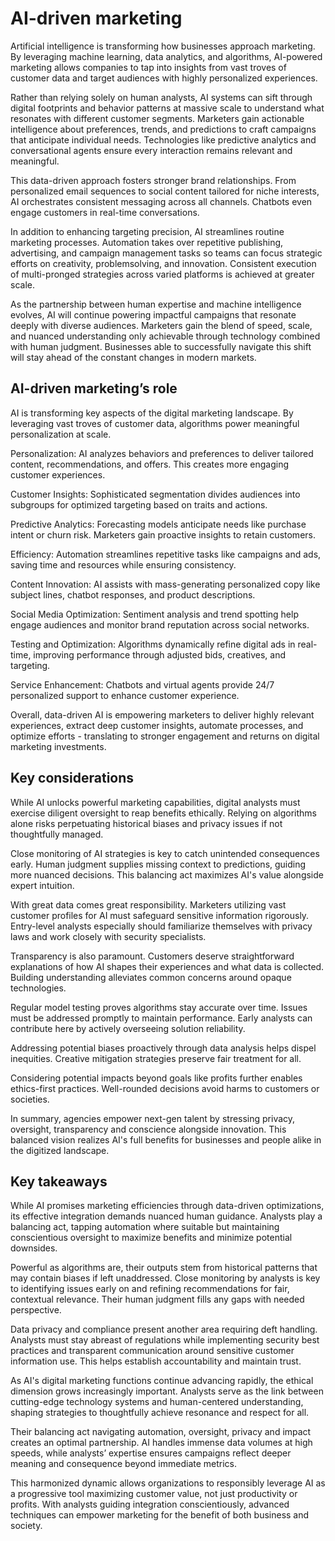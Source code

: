 # AI-driven marketing

Artificial intelligence is transforming how businesses approach marketing. By leveraging machine learning, data analytics, and algorithms, AI-powered marketing allows companies to tap into insights from vast troves of customer data and target audiences with highly personalized experiences. 

Rather than relying solely on human analysts, AI systems can sift through digital footprints and behavior patterns at massive scale to understand what resonates with different customer segments. Marketers gain actionable intelligence about preferences, trends, and predictions to craft campaigns that anticipate individual needs. Technologies like predictive analytics and conversational agents ensure every interaction remains relevant and meaningful.

This data-driven approach fosters stronger brand relationships. From personalized email sequences to social content tailored for niche interests, AI orchestrates consistent messaging across all channels. Chatbots even engage customers in real-time conversations.

In addition to enhancing targeting precision, AI streamlines routine marketing processes. Automation takes over repetitive publishing, advertising, and campaign management tasks so teams can focus strategic efforts on creativity, problemsolving, and innovation. Consistent execution of multi-pronged strategies across varied platforms is achieved at greater scale. 

As the partnership between human expertise and machine intelligence evolves, AI will continue powering impactful campaigns that resonate deeply with diverse audiences. Marketers gain the blend of speed, scale, and nuanced understanding only achievable through technology combined with human judgment. Businesses able to successfully navigate this shift will stay ahead of the constant changes in modern markets.

## AI-driven marketing’s role

AI is transforming key aspects of the digital marketing landscape. By leveraging vast troves of customer data, algorithms power meaningful personalization at scale.

Personalization: AI analyzes behaviors and preferences to deliver tailored content, recommendations, and offers. This creates more engaging customer experiences.

Customer Insights: Sophisticated segmentation divides audiences into subgroups for optimized targeting based on traits and actions. 

Predictive Analytics: Forecasting models anticipate needs like purchase intent or churn risk. Marketers gain proactive insights to retain customers.

Efficiency: Automation streamlines repetitive tasks like campaigns and ads, saving time and resources while ensuring consistency. 

Content Innovation: AI assists with mass-generating personalized copy like subject lines, chatbot responses, and product descriptions.

Social Media Optimization: Sentiment analysis and trend spotting help engage audiences and monitor brand reputation across social networks.

Testing and Optimization: Algorithms dynamically refine digital ads in real-time, improving performance through adjusted bids, creatives, and targeting.

Service Enhancement: Chatbots and virtual agents provide 24/7 personalized support to enhance customer experience.

Overall, data-driven AI is empowering marketers to deliver highly relevant experiences, extract deep customer insights, automate processes, and optimize efforts - translating to stronger engagement and returns on digital marketing investments.

## Key considerations

While AI unlocks powerful marketing capabilities, digital analysts must exercise diligent oversight to reap benefits ethically. Relying on algorithms alone risks perpetuating historical biases and privacy issues if not thoughtfully managed. 

Close monitoring of AI strategies is key to catch unintended consequences early. Human judgment supplies missing context to predictions, guiding more nuanced decisions. This balancing act maximizes AI's value alongside expert intuition.

With great data comes great responsibility. Marketers utilizing vast customer profiles for AI must safeguard sensitive information rigorously. Entry-level analysts especially should familiarize themselves with privacy laws and work closely with security specialists. 

Transparency is also paramount. Customers deserve straightforward explanations of how AI shapes their experiences and what data is collected. Building understanding alleviates common concerns around opaque technologies.

Regular model testing proves algorithms stay accurate over time. Issues must be addressed promptly to maintain performance. Early analysts can contribute here by actively overseeing solution reliability.

Addressing potential biases proactively through data analysis helps dispel inequities. Creative mitigation strategies preserve fair treatment for all. 

Considering potential impacts beyond goals like profits further enables ethics-first practices. Well-rounded decisions avoid harms to customers or societies.

In summary, agencies empower next-gen talent by stressing privacy, oversight, transparency and conscience alongside innovation. This balanced vision realizes AI's full benefits for businesses and people alike in the digitized landscape.

## Key takeaways

While AI promises marketing efficiencies through data-driven optimizations, its effective integration demands nuanced human guidance. Analysts play a balancing act, tapping automation where suitable but maintaining conscientious oversight to maximize benefits and minimize potential downsides. 

Powerful as algorithms are, their outputs stem from historical patterns that may contain biases if left unaddressed. Close monitoring by analysts is key to identifying issues early on and refining recommendations for fair, contextual relevance. Their human judgment fills any gaps with needed perspective.

Data privacy and compliance present another area requiring deft handling. Analysts must stay abreast of regulations while implementing security best practices and transparent communication around sensitive customer information use. This helps establish accountability and maintain trust.  

As AI's digital marketing functions continue advancing rapidly, the ethical dimension grows increasingly important. Analysts serve as the link between cutting-edge technology systems and human-centered understanding, shaping strategies to thoughtfully achieve resonance and respect for all. 

Their balancing act navigating automation, oversight, privacy and impact creates an optimal partnership. AI handles immense data volumes at high speeds, while analysts’ expertise ensures campaigns reflect deeper meaning and consequence beyond immediate metrics. 

This harmonized dynamic allows organizations to responsibly leverage AI as a progressive tool maximizing customer value, not just productivity or profits. With analysts guiding integration conscientiously, advanced techniques can empower marketing for the benefit of both business and society.

